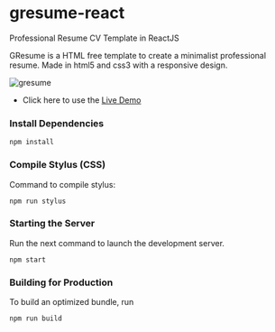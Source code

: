 # gresume-react
Professional Resume CV Template in ReactJS

GResume is a HTML free template to create a minimalist professional resume. Made in html5 and css3 with a responsive design.

![gresume](https://i.imgur.com/498KeNA.png)

*  Click here to use the [Live Demo](http://dev.gndx.co/gresume-react/)



### Install Dependencies
```
npm install
```

### Compile Stylus (CSS)
Command to compile stylus:
```
npm run stylus
```

### Starting the Server
Run the next command to launch the development server.
```
npm start
```

### Building for Production
To build an optimized bundle, run
```
npm run build
```

